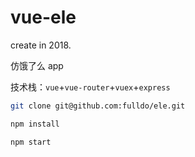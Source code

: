 # vue-ele

create in 2018.

仿饿了么 app

技术栈：`vue`+`vue-router`+`vuex`+`express`

```bash
git clone git@github.com:fulldo/ele.git

npm install

npm start
```
